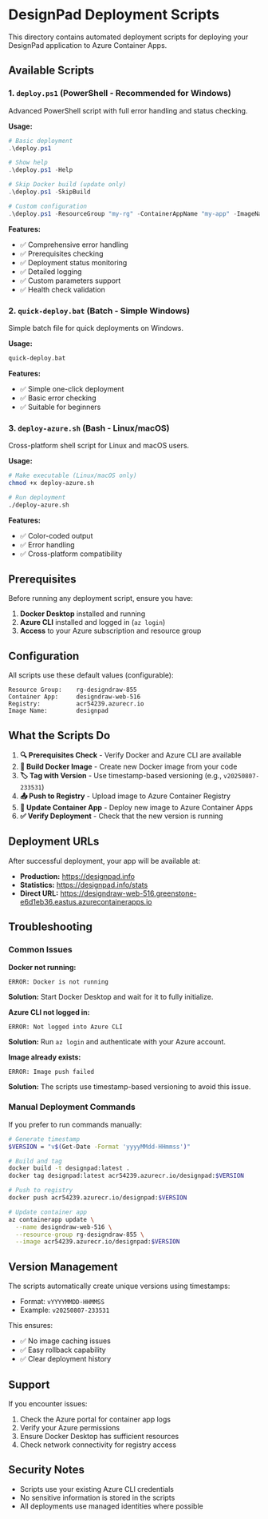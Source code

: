 # DesignPad Deployment Scripts

This directory contains automated deployment scripts for deploying your DesignPad application to Azure Container Apps.

## Available Scripts

### 1. `deploy.ps1` (PowerShell - Recommended for Windows)
Advanced PowerShell script with full error handling and status checking.

**Usage:**
```powershell
# Basic deployment
.\deploy.ps1

# Show help
.\deploy.ps1 -Help

# Skip Docker build (update only)
.\deploy.ps1 -SkipBuild

# Custom configuration
.\deploy.ps1 -ResourceGroup "my-rg" -ContainerAppName "my-app" -ImageName "myapp"
```

**Features:**
- ✅ Comprehensive error handling
- ✅ Prerequisites checking
- ✅ Deployment status monitoring
- ✅ Detailed logging
- ✅ Custom parameters support
- ✅ Health check validation

### 2. `quick-deploy.bat` (Batch - Simple Windows)
Simple batch file for quick deployments on Windows.

**Usage:**
```cmd
quick-deploy.bat
```

**Features:**
- ✅ Simple one-click deployment
- ✅ Basic error checking
- ✅ Suitable for beginners

### 3. `deploy-azure.sh` (Bash - Linux/macOS)
Cross-platform shell script for Linux and macOS users.

**Usage:**
```bash
# Make executable (Linux/macOS only)
chmod +x deploy-azure.sh

# Run deployment
./deploy-azure.sh
```

**Features:**
- ✅ Color-coded output
- ✅ Error handling
- ✅ Cross-platform compatibility

## Prerequisites

Before running any deployment script, ensure you have:

1. **Docker Desktop** installed and running
2. **Azure CLI** installed and logged in (`az login`)
3. **Access** to your Azure subscription and resource group

## Configuration

All scripts use these default values (configurable):

```
Resource Group:    rg-designdraw-855
Container App:     designdraw-web-516
Registry:          acr54239.azurecr.io
Image Name:        designpad
```

## What the Scripts Do

1. **🔍 Prerequisites Check** - Verify Docker and Azure CLI are available
2. **🔨 Build Docker Image** - Create new Docker image from your code
3. **🏷️ Tag with Version** - Use timestamp-based versioning (e.g., `v20250807-233531`)
4. **📤 Push to Registry** - Upload image to Azure Container Registry
5. **🔄 Update Container App** - Deploy new image to Azure Container Apps
6. **✅ Verify Deployment** - Check that the new version is running

## Deployment URLs

After successful deployment, your app will be available at:

- **Production:** https://designpad.info
- **Statistics:** https://designpad.info/stats
- **Direct URL:** https://designdraw-web-516.greenstone-e6d1eb36.eastus.azurecontainerapps.io

## Troubleshooting

### Common Issues

**Docker not running:**
```
ERROR: Docker is not running
```
**Solution:** Start Docker Desktop and wait for it to fully initialize.

**Azure CLI not logged in:**
```
ERROR: Not logged into Azure CLI
```
**Solution:** Run `az login` and authenticate with your Azure account.

**Image already exists:**
```
ERROR: Image push failed
```
**Solution:** The scripts use timestamp-based versioning to avoid this issue.

### Manual Deployment Commands

If you prefer to run commands manually:

```bash
# Generate timestamp
$VERSION = "v$(Get-Date -Format 'yyyyMMdd-HHmmss')"

# Build and tag
docker build -t designpad:latest .
docker tag designpad:latest acr54239.azurecr.io/designpad:$VERSION

# Push to registry
docker push acr54239.azurecr.io/designpad:$VERSION

# Update container app
az containerapp update \
  --name designdraw-web-516 \
  --resource-group rg-designdraw-855 \
  --image acr54239.azurecr.io/designpad:$VERSION
```

## Version Management

The scripts automatically create unique versions using timestamps:
- Format: `vYYYYMMDD-HHMMSS`
- Example: `v20250807-233531`

This ensures:
- ✅ No image caching issues
- ✅ Easy rollback capability
- ✅ Clear deployment history

## Support

If you encounter issues:

1. Check the Azure portal for container app logs
2. Verify your Azure permissions
3. Ensure Docker Desktop has sufficient resources
4. Check network connectivity for registry access

## Security Notes

- Scripts use your existing Azure CLI credentials
- No sensitive information is stored in the scripts
- All deployments use managed identities where possible
